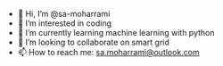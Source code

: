 - 👋 Hi, I’m @sa-moharrami
- 👀 I’m interested in coding
- 🌱 I’m currently learning machine learning with python
- 💞️ I’m looking to collaborate on smart grid
- 📫 How to reach me: sa.moharrami@outlook.com

<!---
sa-moharrami/sa-moharrami is a ✨ special ✨ repository because its `README.md` (this file) appears on your GitHub profile.
You can click the Preview link to take a look at your changes.
--->

